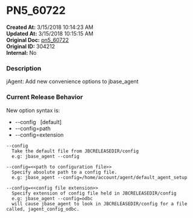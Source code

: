 # PN5_60722

**Created At:** 3/15/2018 10:14:23 AM  
**Updated At:** 3/15/2018 10:15:15 AM  
**Original Doc:** [pn5_60722](https://docs.jbase.com/release-notes/pn5_60722)  
**Original ID:** 304212  
**Internal:** No  


### Description

jAgent: Add new convenience options to jbase\_agent



### Current Release Behavior

New option syntax is:

- --config   [default]
- --config=path
- --config=extension


```
--config
  Take the default file from JBCRELEASEDIR/config
  e.g: jbase_agent --config

--config=<<path to configuration file>>
  Specify absolute path to a config file.
  e.g: jbase_agent --config=/home/account/agent/default_agent_setup

--config=<<config file extension>>
  Specify extension of config file held in JBCRELEASEDIR/config
  e.g: jbase_agent --config=odbc
  will cause jbase_agent to look in JBCRELEASEDIR/config for a file called, jagent_config_odbc.
```
